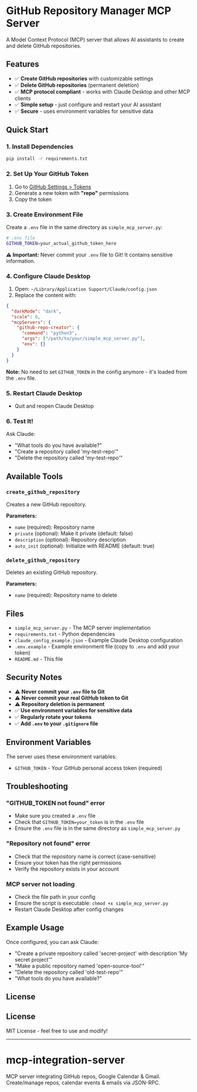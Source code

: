 # GitHub Repository Manager MCP Server

A Model Context Protocol (MCP) server that allows AI assistants to create and delete GitHub repositories.

## Features

- ✅ **Create GitHub repositories** with customizable settings
- ✅ **Delete GitHub repositories** (permanent deletion)
- ✅ **MCP protocol compliant** - works with Claude Desktop and other MCP clients
- ✅ **Simple setup** - just configure and restart your AI assistant
- ✅ **Secure** - uses environment variables for sensitive data

## Quick Start

### 1. Install Dependencies
```bash
pip install -r requirements.txt
```

### 2. Set Up Your GitHub Token
1. Go to [GitHub Settings > Tokens](https://github.com/settings/tokens)
2. Generate a new token with **"repo"** permissions
3. Copy the token

### 3. Create Environment File
Create a `.env` file in the same directory as `simple_mcp_server.py`:
```bash
# .env file
GITHUB_TOKEN=your_actual_github_token_here
```

**⚠️ Important:** Never commit your `.env` file to Git! It contains sensitive information.

### 4. Configure Claude Desktop
1. Open: `~/Library/Application Support/Claude/config.json`
2. Replace the content with:
```json
{
  "darkMode": "dark",
  "scale": 0,
  "mcpServers": {
    "github-repo-creator": {
      "command": "python3",
      "args": ["/path/to/your/simple_mcp_server.py"],
      "env": {}
    }
  }
}
```

**Note:** No need to set `GITHUB_TOKEN` in the config anymore - it's loaded from the `.env` file.

### 5. Restart Claude Desktop
- Quit and reopen Claude Desktop

### 6. Test It!
Ask Claude:
- "What tools do you have available?"
- "Create a repository called 'my-test-repo'"
- "Delete the repository called 'my-test-repo'"

## Available Tools

### `create_github_repository`
Creates a new GitHub repository.

**Parameters:**
- `name` (required): Repository name
- `private` (optional): Make it private (default: false)
- `description` (optional): Repository description
- `auto_init` (optional): Initialize with README (default: true)

### `delete_github_repository`
Deletes an existing GitHub repository.

**Parameters:**
- `name` (required): Repository name to delete

## Files

- `simple_mcp_server.py` - The MCP server implementation
- `requirements.txt` - Python dependencies
- `claude_config_example.json` - Example Claude Desktop configuration
- `.env.example` - Example environment file (copy to `.env` and add your token)
- `README.md` - This file

## Security Notes

- ⚠️ **Never commit your `.env` file to Git**
- ⚠️ **Never commit your real GitHub token to Git**
- ⚠️ **Repository deletion is permanent**
- ✅ **Use environment variables for sensitive data**
- ✅ **Regularly rotate your tokens**
- ✅ **Add `.env` to your `.gitignore` file**

## Environment Variables

The server uses these environment variables:

- `GITHUB_TOKEN` - Your GitHub personal access token (required)

## Troubleshooting

### "GITHUB_TOKEN not found" error
- Make sure you created a `.env` file
- Check that `GITHUB_TOKEN=your_token` is in the `.env` file
- Ensure the `.env` file is in the same directory as `simple_mcp_server.py`

### "Repository not found" error
- Check that the repository name is correct (case-sensitive)
- Ensure your token has the right permissions
- Verify the repository exists in your account

### MCP server not loading
- Check the file path in your config
- Ensure the script is executable: `chmod +x simple_mcp_server.py`
- Restart Claude Desktop after config changes

## Example Usage

Once configured, you can ask Claude:

- "Create a private repository called 'secret-project' with description 'My secret project'"
- "Make a public repository named 'open-source-tool'"
- "Delete the repository called 'old-test-repo'"
- "What tools do you have available?"

## License

## License

MIT License - feel free to use and modify!

---

# mcp-integration-server

MCP server integrating GitHub repos, Google Calendar & Gmail. Create/manage repos, calendar events & emails via JSON-RPC.
